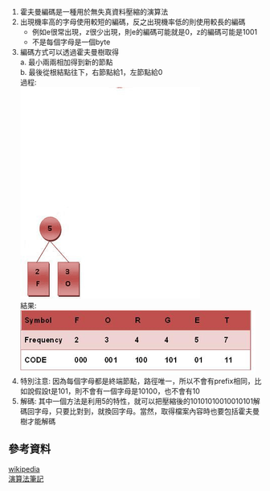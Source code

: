 1. 霍夫曼編碼是一種用於無失真資料壓縮的演算法  
2. 出現機率高的字母使用較短的編碼，反之出現機率低的則使用較長的編碼  
    * 例如e很常出現，z很少出現，則e的編碼可能就是0，z的編碼可能是1001  
    * 不是每個字母是一個byte  
3. 編碼方式可以透過霍夫曼樹取得  
  a. 最小兩兩相加得到新的節點  
  b. 最後從根結點往下，右節點給1，左節點給0  
  過程:  
  ![gif](https://github.com/shaojason999/Knowledges_and_Tools/blob/master/Knowledges/pictures/Huffman_algorithm.gif)  
  結果:  
  ![jpg](https://github.com/shaojason999/Knowledges_and_Tools/blob/master/Knowledges/pictures/TABLE8.JPG)  
4. 特別注意: 因為每個字母都是終端節點，路徑唯一，所以不會有prefix相同，比如說假設t是101，則不會有一個字母是10100，也不會有10  
5. 解碼: 其中一個方法是利用5的特性，就可以把壓縮後的10101010010010101解碼回字母，只要比對到，就換回字母。當然，取得檔案內容時也要包括霍夫曼樹才能解碼  

## 參考資料
[wikipedia](https://zh.wikipedia.org/wiki/%E9%9C%8D%E5%A4%AB%E6%9B%BC%E7%BC%96%E7%A0%81)  
[演算法筆記](http://www.csie.ntnu.edu.tw/~u91029/Compression.html#7)  
